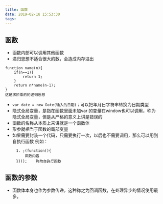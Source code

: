 ```yaml
---
title: 函数
date: 2019-02-18 15:53:30
tags: 
---
```


## 函数
- 函数内部可以调用其他函数
- 递归思想不适合很大的数，会造成内存溢出
```
function name(n){
    if(n==1){
        return 1;
    }
    return n*name(n-1);
}
这是求阶乘的的递归思想
```
- `var date = new Date(输入的日期)；`可以把年月日字符串转换为日期类型
- 隐式全局变量，是指在函数里面未加var 的变量在window也可以调用，称为隐式全局变量，但是从严格的意义上讲是错误的
- 函数的名称从本质上来讲就是一个函数体
- 形参就相当于函数的局部变量
- 如果需要封装一个代码，只需要执行一次，以后也不需要调用，那么可以用到自执行函数  例如：
```
     1. ;(function(){
         函数内容
     })();    称为自执行函数
```
## 函数的参数
- 函数体本身也作为参数传递，这种称之为回调函数，在处理异步的情况使用最多。